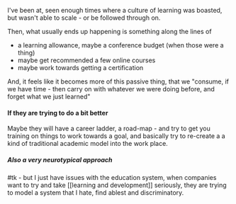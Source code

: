 I've been at, seen enough times where a culture of learning was boasted, but wasn't able to scale - or be followed through on.

Then, what usually ends up happening is something along the lines of

- a learning allowance, maybe a conference budget (when those were a thing)
- maybe get recommended a few online courses 
- maybe work towards getting a certification 

And, it feels like it becomes more of this passive thing, that we "consume, if we have time - then carry on with whatever we were doing before, and forget what we just learned"

#### If they are trying to do a bit better

Maybe they will have a career ladder, a road-map - and try to get you training on things to work towards a goal, and basically try to re-create a a kind of traditional academic model into the work place.


##### Also a very neurotypical approach

#tk - but I just have issues with the education system, when companies want to try and take [[learning and development]] seriously, they are trying to model a system that I hate, find ablest and discriminatory. 
